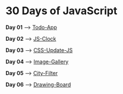 # 30 Days of JavaScript

**Day 01** --> [Todo-App](https://todo-app-sr.netlify.app/)

**Day 02** --> [JS-Clock](https://js-clock-sr.netlify.app/)

**Day 03** --> [CSS-Update-JS](https://codepen.io/LeviaThanSr/full/VwmXxBG)

**Day 04** --> [Image-Gallery](https://image-gallery-sr.netlify.app/)

**Day 05** --> [City-Filter](https://moroccan-city-filter.netlify.app/)

**Day 06** --> [Drawing-Board](https://drawing-board-sr.netlify.app/)
